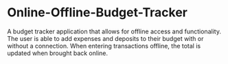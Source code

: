 # Online-Offline-Budget-Tracker
A budget tracker application that allows for offline access and functionality. The user is able to add expenses and deposits to their budget with or without a connection. When entering transactions offline, the total is updated when brought back online.
